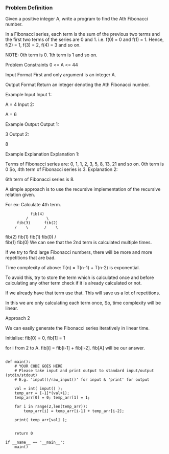 ### Problem Definition

Given a positive integer A, write a program to find the Ath Fibonacci number.

In a Fibonacci series, each term is the sum of the previous two terms and the first two terms of the series are 0 and 1. i.e. f(0) = 0 and f(1) = 1. Hence, f(2) = 1, f(3) = 2, f(4) = 3 and so on.

NOTE: 0th term is 0. 1th term is 1 and so on.



Problem Constraints
0 <= A <= 44



Input Format
First and only argument is an integer A.



Output Format
Return an integer denoting the Ath Fibonacci number.



Example Input
Input 1:

 A = 4
Input 2:

 A = 6


Example Output
Output 1:

 3
Output 2:

 8


Example Explanation
Explanation 1:

 Terms of Fibonacci series are: 0, 1, 1, 2, 3, 5, 8, 13, 21 and so on.
 0th term is 0 So, 4th term of Fibonacci series is 3. 
Explanation 2:

 6th term of Fibonacci series is 8.
 
 
 A simple approach is to use the recursive implementation of the recursive relation given.

For ex: Calculate 4th term.

               fib(4)   
             /        \     
         fib(3)      fib(2)
        /    \       /    \     
  fib(2)   fib(1)  fib(1) fib(0)
  /     \
fib(1) fib(0)
We can see that the 2nd term is calculated multiple times.

If we try to find large Fibonacci numbers, there will be more and more repetitions that are bad.

Time complexity of above: T(n) = T(n-1) + T(n-2) is exponential.

To avoid this, try to store the term which is calculated once and before calculating any other term check if it is already calculated or not.

If we already have that term use that. This will save us a lot of repetitions.

In this we are only calculating each term once, So, time complexity will be linear.

Approach 2

We can easily generate the Fibonacci series iteratively in linear time.

Initialise: fib[0] = 0, fib[1] = 1

for i from 2 to A.
    fib[i] = fib[i-1] + fib[i-2].
fib[A] will be our answer.


```

def main():
    # YOUR CODE GOES HERE
    # Please take input and print output to standard input/output (stdin/stdout)
    # E.g. 'input()/raw_input()' for input & 'print' for output
    
    val = int( input() );
    temp_arr = [-1]*(val+1);
    temp_arr[0] = 0; temp_arr[1] = 1;

    for i in range(2,len(temp_arr)):
        temp_arr[i] = temp_arr[i-1] + temp_arr[i-2];
    
    print( temp_arr[val] );


    return 0

if __name__ == '__main__':
    main()

```
